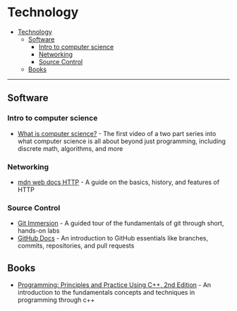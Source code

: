 # Technology

- [Technology](#technology)
  - [Software](#software)
    - [Intro to computer science](#intro-to-computer-science)
    - [Networking](#networking)
    - [Source Control](#source-control)
  - [Books](#books)

---

## Software

### Intro to computer science

- [What is computer science?](https://www.youtube.com/watch?v=Tzl0ELY_TiM) - The first video of a two part series into what computer science is all about beyond just programming, including discrete math, algorithms, and more

### Networking

- [mdn web docs HTTP](https://developer.mozilla.org/en-US/docs/Web/HTTP/Overview) - A guide on the basics, history, and features of HTTP

### Source Control

- [Git Immersion](https://gitimmersion.com) - A guided tour of the fundamentals of git through short, hands-on labs
- [GitHub Docs](https://docs.github.com/en/get-started/quickstart/hello-world) - An introduction to GitHub essentials like branches, commits, repositories, and pull requests

## Books

- [Programming: Principles and Practice Using C++, 2nd Edition](https://learning.oreilly.com/library/view/programming-principles-and/9780133796759/) - An introduction to the fundamentals concepts and techniques in programming through c++